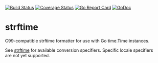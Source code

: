 [![Build Status](https://travis-ci.org/awoodbeck/strftime.svg?branch=master)](https://travis-ci.org/awoodbeck/strftime)
[![Coverage Status](https://coveralls.io/repos/github/awoodbeck/strftime/badge.svg)](https://coveralls.io/github/awoodbeck/strftime)
[![Go Report Card](https://goreportcard.com/badge/github.com/awoodbeck/strftime)](https://goreportcard.com/report/github.com/awoodbeck/strftime)
[![GoDoc](https://godoc.org/github.com/awoodbeck/strftime?status.svg)](https://godoc.org/github.com/awoodbeck/strftime)

# strftime

C99-compatible strftime formatter for use with Go time.Time instances.

See [strftime](http://en.cppreference.com/w/c/chrono/strftime) for available conversion specifiers.  Specific locale specifiers are not yet supported.

